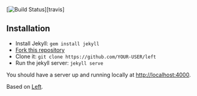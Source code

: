 [![Build Status](https://secure.travis-ci.org/kragskogen/kragskogen.github.io.png?branch=master)][travis]

## Installation

- Install Jekyll: `gem install jekyll`
- [Fork this repository](https://github.com/holman/left/fork)
- Clone it: `git clone https://github.com/YOUR-USER/left`
- Run the jekyll server: `jekyll serve`

You should have a server up and running locally at <http://localhost:4000>.

Based on [Left](https://github.com/holman/left/fork).



